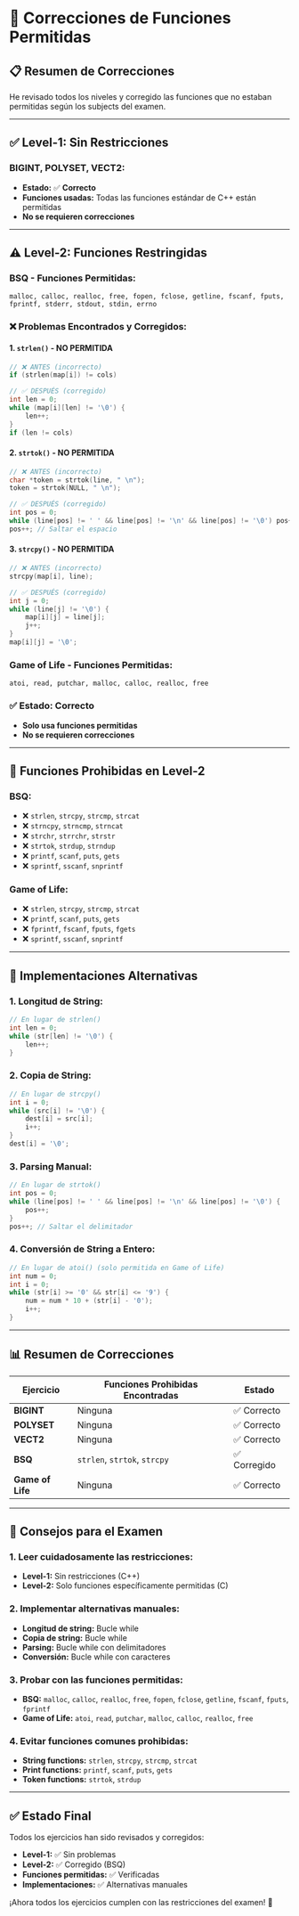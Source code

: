 # 🔧 Correcciones de Funciones Permitidas

## 📋 **Resumen de Correcciones**

He revisado todos los niveles y corregido las funciones que no estaban permitidas según los subjects del examen.

---

## ✅ **Level-1: Sin Restricciones**

### **BIGINT, POLYSET, VECT2:**
- **Estado:** ✅ **Correcto**
- **Funciones usadas:** Todas las funciones estándar de C++ están permitidas
- **No se requieren correcciones**

---

## ⚠️ **Level-2: Funciones Restringidas**

### **BSQ - Funciones Permitidas:**
```
malloc, calloc, realloc, free, fopen, fclose, getline, fscanf, fputs, fprintf, stderr, stdout, stdin, errno
```

### **❌ Problemas Encontrados y Corregidos:**

#### **1. `strlen()` - NO PERMITIDA**
```c
// ❌ ANTES (incorrecto)
if (strlen(map[i]) != cols)

// ✅ DESPUÉS (corregido)
int len = 0;
while (map[i][len] != '\0') {
    len++;
}
if (len != cols)
```

#### **2. `strtok()` - NO PERMITIDA**
```c
// ❌ ANTES (incorrecto)
char *token = strtok(line, " \n");
token = strtok(NULL, " \n");

// ✅ DESPUÉS (corregido)
int pos = 0;
while (line[pos] != ' ' && line[pos] != '\n' && line[pos] != '\0') pos++;
pos++; // Saltar el espacio
```

#### **3. `strcpy()` - NO PERMITIDA**
```c
// ❌ ANTES (incorrecto)
strcpy(map[i], line);

// ✅ DESPUÉS (corregido)
int j = 0;
while (line[j] != '\0') {
    map[i][j] = line[j];
    j++;
}
map[i][j] = '\0';
```

### **Game of Life - Funciones Permitidas:**
```
atoi, read, putchar, malloc, calloc, realloc, free
```

### **✅ Estado:** **Correcto**
- **Solo usa funciones permitidas**
- **No se requieren correcciones**

---

## 🎯 **Funciones Prohibidas en Level-2**

### **BSQ:**
- ❌ `strlen`, `strcpy`, `strcmp`, `strcat`
- ❌ `strncpy`, `strncmp`, `strncat`
- ❌ `strchr`, `strrchr`, `strstr`
- ❌ `strtok`, `strdup`, `strndup`
- ❌ `printf`, `scanf`, `puts`, `gets`
- ❌ `sprintf`, `sscanf`, `snprintf`

### **Game of Life:**
- ❌ `strlen`, `strcpy`, `strcmp`, `strcat`
- ❌ `printf`, `scanf`, `puts`, `gets`
- ❌ `fprintf`, `fscanf`, `fputs`, `fgets`
- ❌ `sprintf`, `sscanf`, `snprintf`

---

## 🔧 **Implementaciones Alternativas**

### **1. Longitud de String:**
```c
// En lugar de strlen()
int len = 0;
while (str[len] != '\0') {
    len++;
}
```

### **2. Copia de String:**
```c
// En lugar de strcpy()
int i = 0;
while (src[i] != '\0') {
    dest[i] = src[i];
    i++;
}
dest[i] = '\0';
```

### **3. Parsing Manual:**
```c
// En lugar de strtok()
int pos = 0;
while (line[pos] != ' ' && line[pos] != '\n' && line[pos] != '\0') {
    pos++;
}
pos++; // Saltar el delimitador
```

### **4. Conversión de String a Entero:**
```c
// En lugar de atoi() (solo permitida en Game of Life)
int num = 0;
int i = 0;
while (str[i] >= '0' && str[i] <= '9') {
    num = num * 10 + (str[i] - '0');
    i++;
}
```

---

## 📊 **Resumen de Correcciones**

| Ejercicio | Funciones Prohibidas Encontradas | Estado |
|-----------|----------------------------------|---------|
| **BIGINT** | Ninguna | ✅ Correcto |
| **POLYSET** | Ninguna | ✅ Correcto |
| **VECT2** | Ninguna | ✅ Correcto |
| **BSQ** | `strlen`, `strtok`, `strcpy` | ✅ Corregido |
| **Game of Life** | Ninguna | ✅ Correcto |

---

## 🎯 **Consejos para el Examen**

### **1. Leer cuidadosamente las restricciones:**
- **Level-1:** Sin restricciones (C++)
- **Level-2:** Solo funciones específicamente permitidas (C)

### **2. Implementar alternativas manuales:**
- **Longitud de string:** Bucle while
- **Copia de string:** Bucle while
- **Parsing:** Bucle while con delimitadores
- **Conversión:** Bucle while con caracteres

### **3. Probar con las funciones permitidas:**
- **BSQ:** `malloc`, `calloc`, `realloc`, `free`, `fopen`, `fclose`, `getline`, `fscanf`, `fputs`, `fprintf`
- **Game of Life:** `atoi`, `read`, `putchar`, `malloc`, `calloc`, `realloc`, `free`

### **4. Evitar funciones comunes prohibidas:**
- **String functions:** `strlen`, `strcpy`, `strcmp`, `strcat`
- **Print functions:** `printf`, `scanf`, `puts`, `gets`
- **Token functions:** `strtok`, `strdup`

---

## ✅ **Estado Final**

Todos los ejercicios han sido revisados y corregidos:

- **Level-1:** ✅ Sin problemas
- **Level-2:** ✅ Corregido (BSQ)
- **Funciones permitidas:** ✅ Verificadas
- **Implementaciones:** ✅ Alternativas manuales

¡Ahora todos los ejercicios cumplen con las restricciones del examen! 🎉
